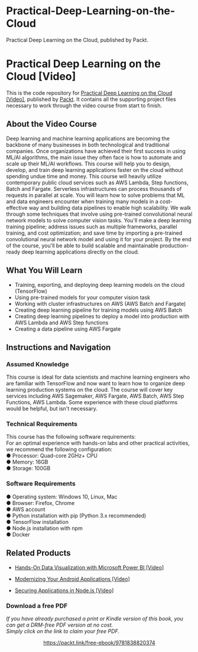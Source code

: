 # Practical-Deep-Learning-on-the-Cloud
Practical Deep Learning on the Cloud, published by Packt.

# Practical Deep Learning on the Cloud [Video]
This is the code repository for [Practical Deep Learning on the Cloud [Video]](https://www.packtpub.com/data/practical-deep-learning-on-the-cloud-video), published by [Packt](https://www.packtpub.com/?utm_source=github). It contains all the supporting project files necessary to work through the video course from start to finish.
## About the Video Course
Deep learning and machine learning applications are becoming the backbone of many businesses in both technological and traditional companies. Once organizations have achieved their first success in using ML/AI algorithms, the main issue they often face is how to automate and scale up their ML/AI workflows. This course will help you to design, develop, and train deep learning applications faster on the cloud without spending undue time and money.
This course will heavily utilize contemporary public cloud services such as AWS Lambda, Step functions, Batch and Fargate. Serverless infrastructures can process thousands of requests in parallel at scale. You will learn how to solve problems that ML and data engineers encounter when training many models in a cost-effective way and building data pipelines to enable high scalability. We walk through some techniques that involve using pre-trained convolutional neural network models to solve computer vision tasks. You'll make a deep learning training pipeline; address issues such as multiple frameworks, parallel training, and cost optimization; and save time by importing a pre-trained convolutional neural network model and using it for your project.
By the end of the course, you'll be able to build scalable and maintainable production-ready deep learning applications directly on the cloud.

<H2>What You Will Learn</H2>
<DIV class=book-info-will-learn-text>
<UL>
<LI> Training, exporting, and deploying deep learning models on the cloud (TensorFlow)
<LI> Using pre-trained models for your computer vision task
<LI> Working with cluster infrastructures on AWS (AWS Batch and Fargate)
<LI> Creating deep learning pipeline for training models using AWS Batch
<LI> Creating deep learning pipelines to deploy a model into production with AWS Lambda and AWS Step functions
<LI> Creating a data pipeline using AWS Fargate
</LI></UL></DIV>

## Instructions and Navigation
### Assumed Knowledge
This course is ideal for data scientists and machine learning engineers who are familiar with TensorFlow and now want to learn how to organize deep learning production systems on the cloud. The course will cover key services including AWS Sagemaker, AWS Fargate, AWS Batch, AWS Step Functions, AWS Lambda. Some experience with these cloud platforms would be helpful, but isn't necessary.

### Technical Requirements
This course has the following software requirements:<br/>
For an optimal experience with hands-on labs and other practical activities, we recommend the following configuration:</br>
●	Processor: Quad-core 2GHz+ CPU </br>
●	Memory: 16GB </br>
●	Storage: 100GB </br>

### Software Requirements </br>
●	Operating system: Windows 10, Linux, Mac </br>
●	Browser: Firefox, Chrome </br>
●	AWS account </br>
●	Python installation with pip (Python 3.x recommended) </br>
●	TensorFlow installation </br>
●	Node.js installation with npm </br>
●	Docker </br>


## Related Products
* [Hands-On Data Visualization with Microsoft Power BI [Video]](https://www.packtpub.com/big-data-and-business-intelligence/hands-data-visualization-microsoft-power-bi-video?utm_source=github&utm_medium=repository&utm_campaign=9781789805185)

* [Modernizing Your Android Applications [Video]](https://www.packtpub.com/application-development/modernizing-your-android-applications-video?utm_source=github&utm_medium=repository&utm_campaign=9781789950502)

* [Securing Applications in Node.js [Video]](https://www.packtpub.com/web-development/securing-applications-nodejs-video?utm_source=github&utm_medium=repository&utm_campaign=9781789136791)

### Download a free PDF

 <i>If you have already purchased a print or Kindle version of this book, you can get a DRM-free PDF version at no cost.<br>Simply click on the link to claim your free PDF.</i>
<p align="center"> <a href="https://packt.link/free-ebook/9781838820374">https://packt.link/free-ebook/9781838820374 </a> </p>